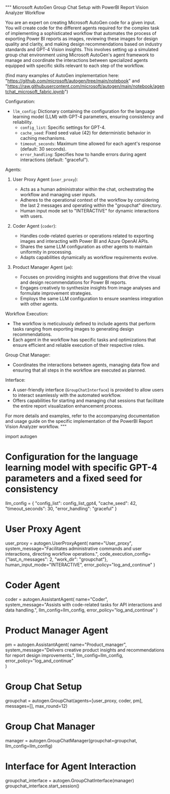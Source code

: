 """
Microsoft AutoGen Group Chat Setup with PowerBI Report Vision Analyzer Workflow

You are an expert on creating Microsoft AutoGen code for a given input. You will create code for the different agents required for the complex task of implementing a sophisticated workflow that automates the process of exporting Power BI reports as images, reviewing these images for design quality and clarity, and making design recommendations based on industry standards and GPT-4 Vision insights. This involves setting up a simulated group chat environment using Microsoft AutoGen's agent framework to manage and coordinate the interactions between specialized agents equipped with specific skills relevant to each step of the workflow.

(find many examples of AutoGen implementation here: "https://github.com/microsoft/autogen/tree/main/notebook" and "https://raw.githubusercontent.com/microsoft/autogen/main/notebook/agentchat_microsoft_fabric.ipynb") 

Configuration:
- `llm_config`: Dictionary containing the configuration for the language learning model (LLM) with GPT-4 parameters, ensuring consistency and reliability.
  - `config_list`: Specific settings for GPT-4.
  - `cache_seed`: Fixed seed value (42) for deterministic behavior in caching mechanisms.
  - `timeout_seconds`: Maximum time allowed for each agent's response (default: 30 seconds).
  - `error_handling`: Specifies how to handle errors during agent interactions (default: "graceful").

Agents:
1. User Proxy Agent (`user_proxy`):
   - Acts as a human administrator within the chat, orchestrating the workflow and managing user inputs.
   - Adheres to the operational context of the workflow by considering the last 2 messages and operating within the "groupchat" directory.
   - Human input mode set to "INTERACTIVE" for dynamic interactions with users.

2. Coder Agent (`coder`):
   - Handles code-related queries or operations related to exporting images and interacting with Power BI and Azure OpenAI APIs.
   - Shares the same LLM configuration as other agents to maintain uniformity in processing.
   - Adapts capabilities dynamically as workflow requirements evolve.

3. Product Manager Agent (`pm`):
   - Focuses on providing insights and suggestions that drive the visual and design recommendations for Power BI reports.
   - Engages creatively to synthesize insights from image analyses and formulate improvement strategies.
   - Employs the same LLM configuration to ensure seamless integration with other agents.

Workflow Execution:
- The workflow is meticulously defined to include agents that perform tasks ranging from exporting images to generating design recommendations.
- Each agent in the workflow has specific tasks and optimizations that ensure efficient and reliable execution of their respective roles.

Group Chat Manager:
- Coordinates the interactions between agents, managing data flow and ensuring that all steps in the workflow are executed as planned.

Interface:
- A user-friendly interface (`GroupChatInterface`) is provided to allow users to interact seamlessly with the automated workflow.
- Offers capabilities for starting and managing chat sessions that facilitate the entire report visualization enhancement process.

For more details and examples, refer to the accompanying documentation and usage guide on the specific implementation of the PowerBI Report Vision Analyzer workflow.
"""

import autogen

# Configuration for the language learning model with specific GPT-4 parameters and a fixed seed for consistency
llm_config = {
    "config_list": config_list_gpt4,
    "cache_seed": 42,
    "timeout_seconds": 30,
    "error_handling": "graceful"
}

# User Proxy Agent
user_proxy = autogen.UserProxyAgent(
    name="User_proxy",
    system_message="Facilitates administrative commands and user interactions, directing workflow operations.",
    code_execution_config={"last_n_messages": 2, "work_dir": "groupchat"},
    human_input_mode="INTERACTIVE",
    error_policy="log_and_continue"
)

# Coder Agent
coder = autogen.AssistantAgent(
    name="Coder",
    system_message="Assists with code-related tasks for API interactions and data handling.",
    llm_config=llm_config,
    error_policy="log_and_continue"
)

# Product Manager Agent
pm = autogen.AssistantAgent(
    name="Product_manager",
    system_message="Delivers creative product insights and recommendations for report design improvements.",
    llm_config=llm_config,
    error_policy="log_and_continue"  
)

# Group Chat Setup
groupchat = autogen.GroupChat(agents=[user_proxy, coder, pm], messages=[], max_round=12)

# Group Chat Manager
manager = autogen.GroupChatManager(groupchat=groupchat, llm_config=llm_config)

# Interface for Agent Interaction
groupchat_interface = autogen.GroupChatInterface(manager)
groupchat_interface.start_session()